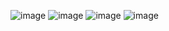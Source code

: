 ![image](https://github.com/user-attachments/assets/9d86ed3f-5451-4b3a-86ca-215143d94485)
![image](https://github.com/user-attachments/assets/3d4e5ab2-cba1-42bd-a4da-e0f0d0b117d4)
![image](https://github.com/user-attachments/assets/567fb535-e078-4935-b734-2f18d965135b)
![image](https://github.com/user-attachments/assets/d0762e8f-671b-4433-818c-e1838062fc41)
